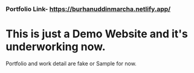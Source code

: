 ### Portfolio Link- https://burhanuddinmarcha.netlify.app/

# This is just a Demo Website and it's underworking now.

Portfolio and work detail are fake or Sample for now. 
